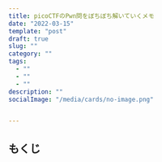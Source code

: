 ```yaml
---
title: picoCTFのPwn問をぼちぼち解いていくメモ 
date: "2022-03-15"
template: "post"
draft: true
slug: ""
category: ""
tags:
  - ""
  - ""
  - ""
description: ""
socialImage: "/media/cards/no-image.png"


---
```


<!-- omit in toc -->

## もくじ







































